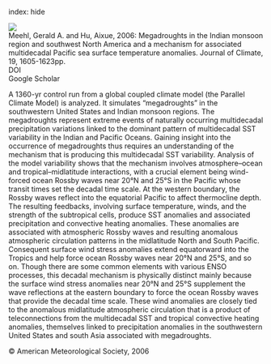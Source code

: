 index: hide

<div class="Citation">
    <div class="Citation-thumb CitationThumb-linked"  data-href="https://doi.org/10.1175/jcli3675.1">
      <img src="https://static.claimspace.cloud/climate-study-static/refs/thumbs/14/Meehl_and_Hu_2006-thumb.png" />
    </div>

  <div class="Citation-body">
    <div class="Citation-text">Meehl, Gerald A. and Hu, Aixue, 2006: Megadroughts in the Indian monsoon region and southwest North America and a mechanism for associated multidecadal Pacific sea surface temperature anomalies. <span class="Article-journal">Journal of Climate, </span><span class="Article-volume">19, </span>1605-1623pp.</div>
    <div class="Citation-links">
      <div class="CitationLink" data-href="https://doi.org/10.1175/jcli3675.1">
        <div class="CitationLink-icon CitationLink-Doi"></div>
        <div class="CitationLink-text">DOI</div>
      </div>
      <div class="CitationLink" data-href="https://scholar.google.com/scholar?q=10.1175/jcli3675.1">
        <div class="CitationLink-icon CitationLink-Scholar"></div>
        <div class="CitationLink-text">Google Scholar</div>
      </div>
    </div>
  </div>
</div>

A 1360-yr control run from a global coupled climate model (the Parallel Climate Model) is analyzed. It simulates “megadroughts” in the southwestern United States and Indian monsoon regions. The megadroughts represent extreme events of naturally occurring multidecadal precipitation variations linked to the dominant pattern of multidecadal SST variability in the Indian and Pacific Oceans. Gaining insight into the occurrence of megadroughts thus requires an understanding of the mechanism that is producing this multidecadal SST variability. Analysis of the model variability shows that the mechanism involves atmosphere–ocean and tropical–midlatitude interactions, with a crucial element being wind-forced ocean Rossby waves near 20°N and 25°S in the Pacific whose transit times set the decadal time scale. At the western boundary, the Rossby waves reflect into the equatorial Pacific to affect thermocline depth. The resulting feedbacks, involving surface temperature, winds, and the strength of the subtropical cells, produce SST anomalies and associated precipitation and convective heating anomalies. These anomalies are associated with atmospheric Rossby waves and resulting anomalous atmospheric circulation patterns in the midlatitude North and South Pacific. Consequent surface wind stress anomalies extend equatorward into the Tropics and help force ocean Rossby waves near 20°N and 25°S, and so on. Though there are some common elements with various ENSO processes, this decadal mechanism is physically distinct mainly because the surface wind stress anomalies near 20°N and 25°S supplement the wave reflections at the eastern boundary to force the ocean Rossby waves that provide the decadal time scale. These wind anomalies are closely tied to the anomalous midlatitude atmospheric circulation that is a product of teleconnections from the multidecadal SST and tropical convective heating anomalies, themselves linked to precipitation anomalies in the southwestern United States and south Asia associated with megadroughts.

<div class="Citation-copy">
&copy; American Meteorological Society, 2006
</div>